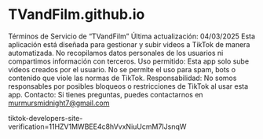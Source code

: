 # TVandFilm.github.io
Términos de Servicio de “TVandFilm”
Última actualización: 04/03/2025
Esta aplicación está diseñada para gestionar y subir videos a TikTok de manera automatizada. No recopilamos datos personales de los usuarios ni compartimos información con terceros.
Uso permitido:
Esta app solo sube videos creados por el usuario.
No se permite el uso para spam, bots o contenido que viole las normas de TikTok.
Responsabilidad:
No somos responsables por posibles bloqueos o restricciones de TikTok al usar esta app.
Contacto: Si tienes preguntas, puedes contactarnos en murmursmidnight7@gmail.com

tiktok-developers-site-verification=11HZV1MWBEE4c8hVvxNiuUcmM7IJsnqW
